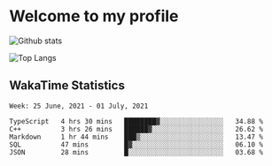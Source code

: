 # Welcome to my profile

![Github stats](https://github-readme-stats.vercel.app/api?username=xinthose&show_icons=true&theme=radical&count_private=true)

![Top Langs](https://github-readme-stats.vercel.app/api/top-langs/?username=xinthose)

## WakaTime Statistics
<!--START_SECTION:waka-->
```text
Week: 25 June, 2021 - 01 July, 2021

TypeScript   4 hrs 30 mins   ████████▓░░░░░░░░░░░░░░░░   34.88 % 
C++          3 hrs 26 mins   ██████▓░░░░░░░░░░░░░░░░░░   26.62 % 
Markdown     1 hr 44 mins    ███▒░░░░░░░░░░░░░░░░░░░░░   13.47 % 
SQL          47 mins         █▓░░░░░░░░░░░░░░░░░░░░░░░   06.10 % 
JSON         28 mins         █░░░░░░░░░░░░░░░░░░░░░░░░   03.68 % 
```
<!--END_SECTION:waka-->

<!-- ![github contribution grid snake animation](https://raw.githubusercontent.com/xinthose/xinthose/dist/github-contribution-grid-snake.svg)

_generated with [Platane/snk](https://github.com/Platane/snk)_ -->
